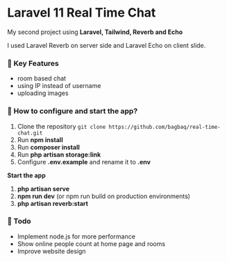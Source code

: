 # Laravel 11 Real Time Chat

My second project using **Laravel, Tailwind, Reverb and Echo**

I used Laravel Reverb on server side and Laravel Echo on client slide. 

### 🌟 Key Features
- room based chat
- using IP instead of username
- uploading images

### 🧰 How to configure and start the app?

1. Clone the repository `git clone https://github.com/bagbaq/real-time-chat.git`
2. Run **npm install**
3. Run **composer install**
4. Run **php artisan storage:link**
5. Configure **.env.example** and rename it to **.env**

**Start the app**

1. **php artisan serve**
2. **npm run dev** (or npm run build on production environments)
3. **php artisan reverb:start**

### 📝 Todo
- Implement node.js for more performance
- Show online people count at home page and rooms
- Improve website design
